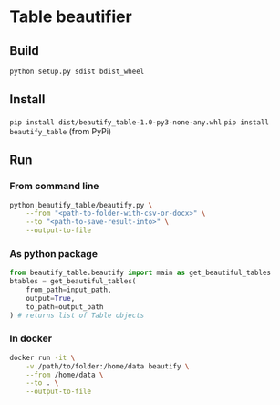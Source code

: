 # Table beautifier

## Build
`python setup.py sdist bdist_wheel`

## Install
`pip install dist/beautify_table-1.0-py3-none-any.whl`
`pip install beautify_table` (from PyPi)

## Run
### From command line
```bash
python beautify_table/beautify.py \
    --from "<path-to-folder-with-csv-or-docx>" \
    --to "<path-to-save-result-into>" \
    --output-to-file
```

### As python package
```python
from beautify_table.beautify import main as get_beautiful_tables
btables = get_beautiful_tables(
    from_path=input_path, 
    output=True,
    to_path=output_path
) # returns list of Table objects
```

### In docker
```bash
docker run -it \
    -v /path/to/folder:/home/data beautify \
    --from /home/data \
    --to . \
    --output-to-file
```